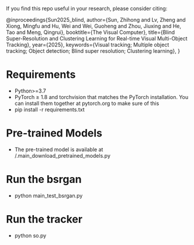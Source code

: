 If you find this repo useful in your research, please consider citing:

@inproceedings{Sun2025_blind,
  author={Sun, Zhihong and Lv, Zheng and Xiong, Mingfu and Hu, Wei and Wei, Guoheng and Zhou, Jiuxing and He, Tao and Meng, Qingrui},
  booktitle={The Visual Computer},
  title={Blind Super-Resolution and Clustering Learning
 for Real-time Visual Multi-Object Tracking},
  year={2025},
   keywords={Visual tracking; Multiple object tracking; Object detection; Blind super
 resolution; Clustering learning},
}

Requirements
 = 
* Python>=3.7
* PyTorch ≥ 1.8 and torchvision that matches the PyTorch installation. You can install them together at pytorch.org to make sure of this
* pip install -r requirements.txt
  
Pre-trained Models
 = 
 * The pre-trained model is available at /.main_download_pretrained_models.py


Run the bsrgan
=
* python main_test_bsrgan.py

Run the tracker
=
* python so.py

